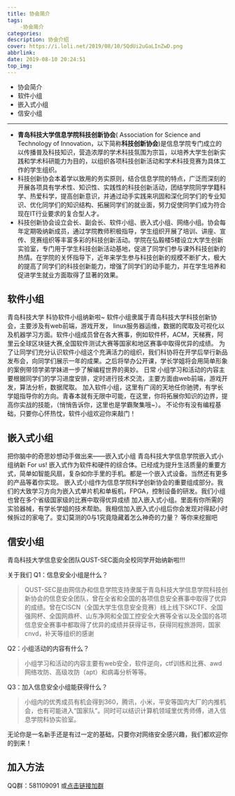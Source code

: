 ```yaml
---
title: 协会简介
tags: 
    -协会简介
categories: 
description: 协会介绍
cover: https://i.loli.net/2019/08/10/SQdUi2uGaLInZwD.png
abbrlink: 
date: 2019-08-10 20:24:51
top_img: 
---
```

- 协会简介 
- 软件小组
- 嵌入式小组
- 信安小组 

  

---



- **青岛科技大学信息学院科技创新协会**( Association for Science and Technology of Innovation，以下简称**科技创新协会**)是信息学院专门成立的以传播普及科技知识，营造浓厚的学术科技氛围为宗旨，以培养大学生创新实践和学术科研能力为目的，以组织各项科技创新活动和学术科技竞赛为具体工作的学生组织。
- 科技创新协会本着学以致用的务实原则，结合信息学院的特点，广泛而深刻的开展各项具有学术性、知识性、实践性的科技创新活动，团结学院同学学籍科学、热爱科学，提高创新意识，并通过动手实践来巩固和深化同学们的专业知识、优化同学们的知识结构、拓展同学们的就业面，努力促使同学们成为符合现在IT行业要求的复合型人才。
- 科技创新协会设立会长、副会长、软件小组、嵌入式小组、网络小组。协会每年定期吸纳新成员，通过学院教师积极指导，学生组织开展了培训、讲座、宣传、竞赛组织等丰富多彩的科技创新活动。学院在弘毅楼5楼设立大学生创新实验室，专门用于学生科技创新活动基地，促进了同学们参与课外科技创新的热情。在学院的关怀指导下，近年来学生参与科技创新的规模不断扩大，极大的提高了同学们的科技创新能力，增强了同学们的动手能力，并在学生培养和促进学生就业方面取得了显著的效果。

## 软件小组
青岛科技大学 科协软件小组纳新啦~
软件小组隶属于青岛科技大学科技创新协会，主要涉及有web前端，游戏开发， linux服务器运维，数据的爬取及可视化以及机器学习方面。软件小组成员曾在各大赛事，例如软件杯，ACM，天梯赛，阿里云全球区块链大赛,全国软件测试大赛等国家和地区赛事中取得优异的成绩。
为了让同学们充分认识软件小组这个充满活力的组织，我们科协将在开学后举行新品发布会，向同学们展示一年的成果。之后将举办公开课，学长学姐将会用简单形象的案例带领学弟学妹进一步了解编程世界的奥妙。
日常 小组学习和活动的内容主要根据同学们的学习进度安排，定时进行技术交流，主要方面由web前端，游戏开发，算法分析，数据爬取。
加入软件小组，这里有广阔的天地任你驰骋，有学长学姐指导你的方向。青春本就有无限中可能，在这里，你将拓展你知识的边界，提高你实战的技能，（悄悄告诉你，这里也是学霸聚集哦~）。
不论你有没有编程基础，只要你心怀热忱，软件小组欢迎你来敲门！

## 嵌入式小组
把你脑中的奇思妙想动手做出来——嵌入式小组
青岛科技大学信息学院嵌入式小组纳新
For us!
嵌入式作为软件和硬件的综合体。已经成为提升生活质量的重要方式，简单如智能风扇，复杂如你手里的手机。都是一个嵌入式设备。当然还有更多的产品等着你实现。
嵌入式小组作为信息学院科学创新协会的重要组成部分。我们的大致学习方向为嵌入式单片机和单板机，FPGA，控制设备的研发。我们小组也曾在多个省级国家级的比赛中取得优异成绩
加入嵌入式小组。里面有你所需的实验器械，有学长学姐的技术帮助。我相信加入嵌入式小组后你会发现对得起小时候拆过的家电了。变幻莫测的0与1究竟隐藏着怎么神奇的力量？
等你来挖掘吧
## 信安小组
青岛科技大学信息安全团队QUST-SEC面向全校同学开始纳新啦!!!
     
关于我们
Q1：信息安全小组是什么？
>QUST-SEC是由网信办和信息学院支持隶属于青岛科技大学信息学院科技创新协会的信息安全团队，曾在全省和全国的各项信息安全赛事中取得了优异的成绩。曾在CISCN（全国大学生信息安全竞赛）线上线下SKCTF、全国强网杯、全国网鼎杯、山东净网和全国工控安全大赛等全省以及全国的各项信息安全赛事中都取得了优异的成绩并获得证书，获得同程旅游网，国家cnvd，补天等组织的感谢

Q2：小组活动的内容有什么？
>小组学习和活动的内容主要有web安全，软件逆向，ctf训练和比赛、awd网络攻防、高级攻防（apt）和病毒分析等等。

Q3：加入信息安全小组能获得什么？
>小组内的优秀成员有机会得到360，腾讯，小米，平安等国内大厂的内推机会，也有可能进入“国家队”。同时可以结识计算机领域里优秀师傅，进入信息学院科协实验室。

无论你是一名新手还是有过一定的基础，只要你对网络安全感兴趣，我们都欢迎你的到来！


## 加入方法
QQ群：581109091
或[点击链接加群](https://jq.qq.com/?_wv=1027&k=5zEa7K3)



